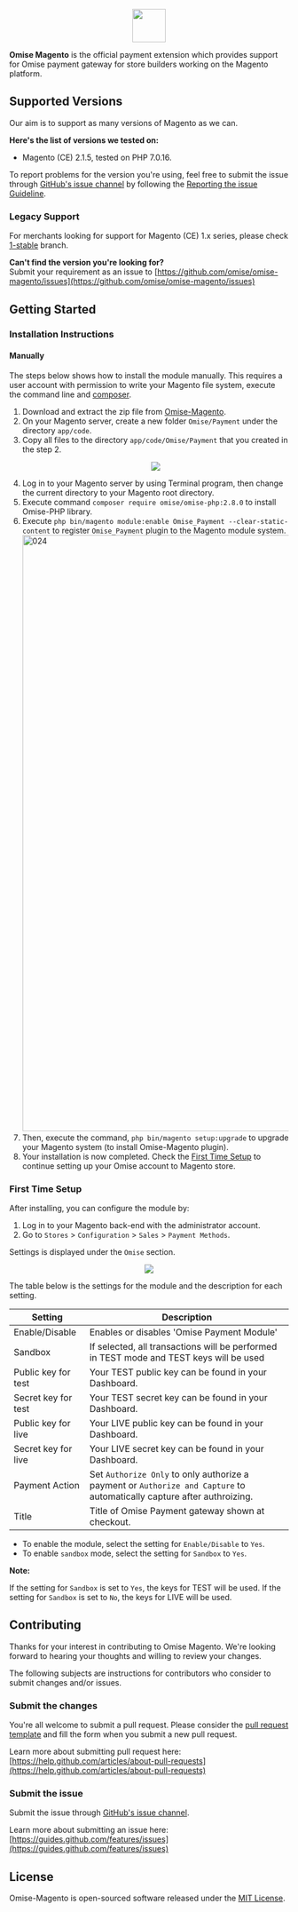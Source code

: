<p align="center"><a href='https://www.omise.co'><img src='https://assets.omise.co/assets/omise-logo-ed530feda8c7bf8b0c990d5e4cf8080a0f23d406fa4049a523ae715252d0dc54.svg' height='60'></a></p>

**Omise Magento** is the official payment extension which provides support for Omise payment gateway for store builders working on the Magento platform.

## Supported Versions

Our aim is to support as many versions of Magento as we can.  

**Here's the list of versions we tested on:**
- Magento (CE) 2.1.5, tested on PHP 7.0.16.

To report problems for the version you're using, feel free to submit the issue through [GitHub's issue channel](https://github.com/omise/omise-magento/issues) by following the [Reporting the issue Guideline](https://guides.github.com/activities/contributing-to-open-source/#contributing).

### Legacy Support

For merchants looking for support for Magento (CE) 1.x series, please check [1-stable](https://github.com/omise/omise-magento/tree/1-stable) branch.

**Can't find the version you're looking for?**  
Submit your requirement as an issue to [https://github.com/omise/omise-magento/issues](https://github.com/omise/omise-magento/issues)

## Getting Started

### Installation Instructions

#### Manually

The steps below shows how to install the module manually.
This requires a user account with permission to write your Magento file system, execute the command line and [composer](https://getcomposer.org).

1. Download and extract the zip file from [Omise-Magento](https://github.com/omise/omise-magento/archive/v2.2.zip).
2. On your Magento server, create a new folder `Omise/Payment` under the directory `app/code`.
3. Copy all files to the directory `app/code/Omise/Payment` that you created in the step 2.
    <p align="center"><a alt="omise-magento-install-manual-01" href='https://cloud.githubusercontent.com/assets/2154669/21450750/247ec3b6-c92c-11e6-92d5-3c036568f20b.png'><img src='https://cloud.githubusercontent.com/assets/2154669/21450750/247ec3b6-c92c-11e6-92d5-3c036568f20b.png'></a></p>
4. Log in to your Magento server by using Terminal program, then change the current directory to your Magento root directory.
5. Execute command `composer require omise/omise-php:2.8.0` to install Omise-PHP library.
6. Execute `php bin/magento module:enable Omise_Payment --clear-static-content` to register `Omise_Payment` plugin to the Magento module system.
    <img width="1074" alt="024" src="https://cloud.githubusercontent.com/assets/2154669/24037678/30c1f070-0b31-11e7-878b-b5a052f9a8ea.png">
7. Then, execute the command, `php bin/magento setup:upgrade` to upgrade your Magento system (to install Omise-Magento plugin).
8. Your installation is now completed. Check the [First Time Setup](https://github.com/omise/omise-magento#first-time-setup) to continue setting up your Omise account to Magento store.

### First Time Setup

After installing, you can configure the module by:

1. Log in to your Magento back-end with the administrator account.
2. Go to `Stores` > `Configuration` > `Sales` > `Payment Methods`.

Settings is displayed under the `Omise` section.

<p align="center"><a alt="omise-magento-install-manual-04" href='https://cloud.githubusercontent.com/assets/2154669/21477670/9918e2b4-cb76-11e6-8b8d-74ec746b7812.png'><img src='https://cloud.githubusercontent.com/assets/2154669/21477670/9918e2b4-cb76-11e6-8b8d-74ec746b7812.png'></a></p>

The table below is the settings for the module and the description for each setting.

| Setting             | Description                                                                                                             |
| ------------------- | ----------------------------------------------------------------------------------------------------------------------- |
| Enable/Disable      | Enables or disables 'Omise Payment Module'                                                                              |
| Sandbox             | If selected, all transactions will be performed in TEST mode and TEST keys will be used                                 |
| Public key for test | Your TEST public key can be found in your Dashboard.                                                                    |
| Secret key for test | Your TEST secret key can be found in your Dashboard.                                                                    |
| Public key for live | Your LIVE public key can be found in your Dashboard.                                                                    |
| Secret key for live | Your LIVE secret key can be found in your Dashboard.                                                                    |
| Payment Action      | Set `Authorize Only` to only authorize a payment or `Authorize and Capture` to automatically capture after authroizing. |
| Title               | Title of Omise Payment gateway shown at checkout.                                                                       |

- To enable the module, select the setting for `Enable/Disable` to `Yes`.
- To enable `sandbox` mode, select the setting for `Sandbox` to `Yes`.

**Note:**

If the setting for `Sandbox` is set to `Yes`, the keys for TEST will be used. If the setting for `Sandbox` is set to `No`, the keys for LIVE will be used.

## Contributing

Thanks for your interest in contributing to Omise Magento. We're looking forward to hearing your thoughts and willing to review your changes.

The following subjects are instructions for contributors who consider to submit changes and/or issues.

### Submit the changes

You're all welcome to submit a pull request.
Please consider the [pull request template](https://github.com/omise/omise-magento/blob/master/.github/PULL_REQUEST_TEMPLATE.md) and fill the form when you submit a new pull request.

Learn more about submitting pull request here: [https://help.github.com/articles/about-pull-requests](https://help.github.com/articles/about-pull-requests)

### Submit the issue

Submit the issue through [GitHub's issue channel](https://github.com/omise/omise-magento/issues).

Learn more about submitting an issue here: [https://guides.github.com/features/issues](https://guides.github.com/features/issues)

## License
Omise-Magento is open-sourced software released under the [MIT License](https://opensource.org/licenses/MIT).
